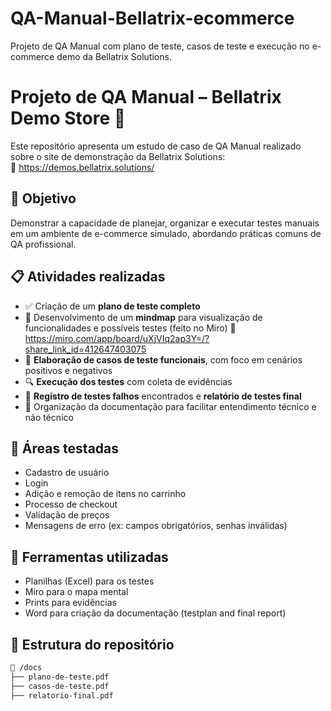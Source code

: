 # QA-Manual-Bellatrix-ecommerce
Projeto de QA Manual com plano de teste, casos de teste e execução no e-commerce demo da Bellatrix Solutions.
# Projeto de QA Manual – Bellatrix Demo Store 🛒

Este repositório apresenta um estudo de caso de QA Manual realizado sobre o site de demonstração da Bellatrix Solutions:  
🔗 https://demos.bellatrix.solutions/

## 🎯 Objetivo

Demonstrar a capacidade de planejar, organizar e executar testes manuais em um ambiente de e-commerce simulado, abordando práticas comuns de QA profissional.

## 📋 Atividades realizadas

- ✅ Criação de um **plano de teste completo**
- 🧠 Desenvolvimento de um **mindmap** para visualização de funcionalidades e possíveis testes (feito no Miro)
       🔗 https://miro.com/app/board/uXjVIq2ap3Y=/?share_link_id=412647403075
- 🧾 **Elaboração de casos de teste funcionais**, com foco em cenários positivos e negativos
- 🔍 **Execução dos testes** com coleta de evidências
- 🐞 **Registro de testes falhos** encontrados e **relatório de testes final**
- 📄 Organização da documentação para facilitar entendimento técnico e não técnico

## 🧪 Áreas testadas

- Cadastro de usuário
- Login
- Adição e remoção de itens no carrinho
- Processo de checkout
- Validação de preços
- Mensagens de erro (ex: campos obrigatórios, senhas inválidas)

## 🧰 Ferramentas utilizadas

- Planilhas (Excel) para os testes
- Miro para o mapa mental
- Prints para evidências
- Word para criação da documentação (testplan and final report)

## 📂 Estrutura do repositório

```bash
📁 /docs
├── plano-de-teste.pdf
├── casos-de-teste.pdf
├── relatorio-final.pdf
